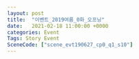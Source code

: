 ```yaml
---
layout: post
title:  "이벤트_2019여름_0화_오프닝"
date:   2021-02-18 11:00:00 +0000
categories: Event
Tags: Story Event
SceneCode: ["scene_evt190627_cp0_q1_s10"]
---
```

